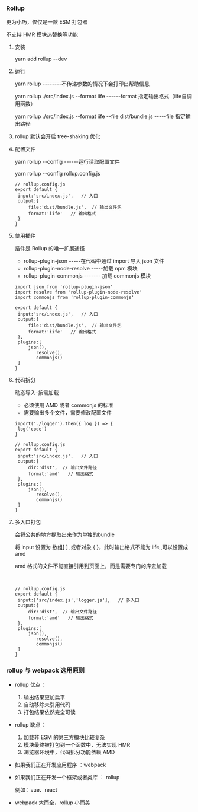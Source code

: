 ### Rollup

更为小巧，仅仅是一款 ESM 打包器

不支持 HMR 模块热替换等功能

 1. 安装 

    yarn add rollup --dev

2. 运行

   yarn rollup   --------不传递参数的情况下会打印出帮助信息

   yarn rollup ./src/index.js --format iife   ------format 指定输出格式（iife自调用函数）

   yarn rollup ./src/index.js --format iife --file dist/bundle.js  -----file 指定输出路径

3. rollup   默认会开启 tree-shaking 优化

4. 配置文件

   yarn rollup --config    ------运行读取配置文件

   yarn rollup --config rollup.config.js

   ```
   // rollup.config.js
   export default {
   	input:'src/index.js',   // 入口
   	output:{
   		file:'dist/bundle.js',  // 输出文件名
   		format:'iife'   // 输出格式
   	}
   }
   ```

5. 使用插件

   插件是 Rollup 的唯一扩展途径

   * rollup-plugin-json  -----在代码中通过 import 导入 json 文件
   * rollup-plugin-node-resolve -----加载 npm 模块
   * rollup-plugin-commonjs   ------- 加载 commonjs 模块

   ```
   import json from 'rollup-plugin-json'
   import resolve from 'rollup-plugin-node-resolve'
   import commonjs from 'rollup-plugin-commonjs'
   
   export default {
   	input:'src/index.js',   // 入口
   	output:{
   		file:'dist/bundle.js',  // 输出文件名
   		format:'iife'   // 输出格式
   	},
   	plugins:[
   		json(),
           resolve(),
           commonjs()
   	]
   }
   ```

6. 代码拆分

   动态导入-按需加载

   	* 必须使用 AMD 或者 commonjs 的标准
   	* 需要输出多个文件，需要修改配置文件

   ```
   import('./logger').then({ log }) => {
   	log('code')
   }
   
   // rollup.config.js
   export default {
   	input:'src/index.js',   // 入口
   	output:{
   		dir:'dist',  // 输出文件路径
   		format:'amd'   // 输出格式
   	},
   	plugins:[
   		json(),
           resolve(),
           commonjs()
   	]
   }
   ```

7. 多入口打包

   会将公共的地方提取出来作为单独的bundle

   将 input 设置为 数组[ ] ,或者对象 { }，此时输出格式不能为 iife,,可以设置成 amd

   amd 格式的文件不能直接引用到页面上，而是需要专门的库去加载

   ​	<script src="https://unpkg.com/requirejs@2.3.6/require.js" data-main="foo.js"></script>

   ```
   // rollup.config.js
   export default {
   	input:['src/index.js','logger.js'],   // 多入口
   	output:{
   		dir:'dist',  // 输出文件路径
   		format:'amd'   // 输出格式
   	},
   	plugins:[
   		json(),
           resolve(),
           commonjs()
   	]
   }
   ```

   

### rollup 与 webpack 选用原则

* rollup 优点：
  1. 输出结果更加扁平
  2. 自动移除未引用代码
  3. 打包结果依然完全可读
* rollup 缺点：
  1. 加载非 ESM 的第三方模块比较复杂
  2. 模块最终被打包到一个函数中，无法实现 HMR
  3. 浏览器环境中，代码拆分功能依赖 AMD

 * 如果我们正在开发应用程序 ：webpack

 * 如果我们正在开发一个框架或者类库 ： rollup

   例如：vue、react

* webpack 大而全，rollup 小而美



